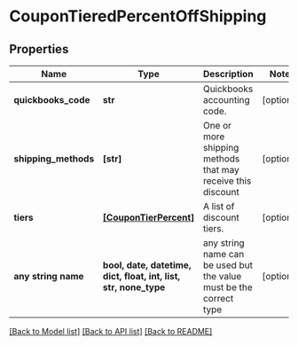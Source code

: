 # CouponTieredPercentOffShipping


## Properties
Name | Type | Description | Notes
------------ | ------------- | ------------- | -------------
**quickbooks_code** | **str** | Quickbooks accounting code. | [optional] 
**shipping_methods** | **[str]** | One or more shipping methods that may receive this discount | [optional] 
**tiers** | [**[CouponTierPercent]**](CouponTierPercent.md) | A list of discount tiers. | [optional] 
**any string name** | **bool, date, datetime, dict, float, int, list, str, none_type** | any string name can be used but the value must be the correct type | [optional]

[[Back to Model list]](../README.md#documentation-for-models) [[Back to API list]](../README.md#documentation-for-api-endpoints) [[Back to README]](../README.md)


